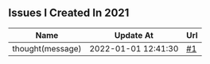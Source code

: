 ## Issues I Created In 2021

| Name | Update At | Url |
| ---- | ---- | ---- |
| thought(message) | 2022-01-01 12:41:30 | [#1](https://github.com/bGZoCg/2022/issues/1) |
